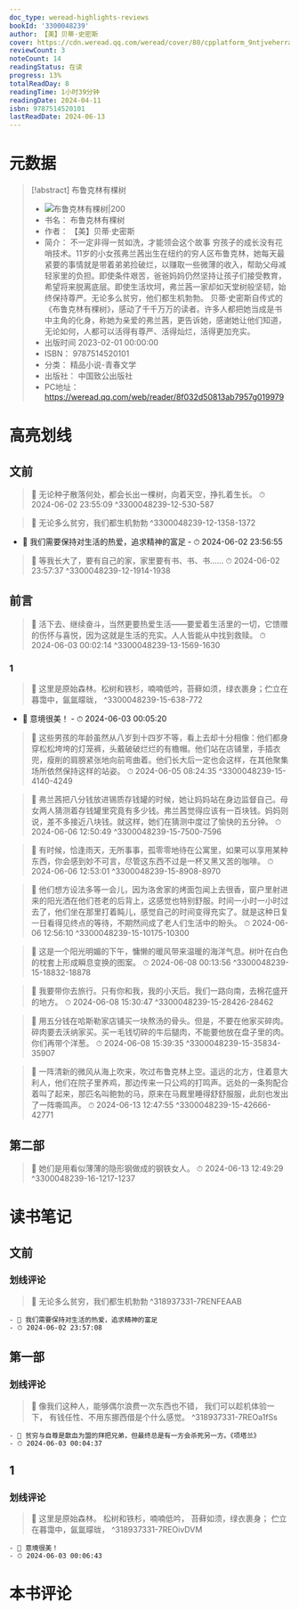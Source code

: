 ```yaml
---
doc_type: weread-highlights-reviews
bookId: '3300048239'
author: 【美】贝蒂·史密斯
cover: https://cdn.weread.qq.com/weread/cover/80/cpplatform_9ntjveherratctybwfyzj7/t7_cpplatform_9ntjveherratctybwfyzj71676016817.jpg
reviewCount: 3
noteCount: 14
readingStatus: 在读
progress: 13%
totalReadDay: 8
readingTime: 1小时39分钟
readingDate: 2024-04-11
isbn: 9787514520101
lastReadDate: 2024-06-13
---
```


# 元数据

> [!abstract] 布鲁克林有棵树
>
> - ![ 布鲁克林有棵树|200](https://cdn.weread.qq.com/weread/cover/80/cpplatform_9ntjveherratctybwfyzj7/t7_cpplatform_9ntjveherratctybwfyzj71676016817.jpg)
> - 书名： 布鲁克林有棵树
> - 作者： 【美】贝蒂·史密斯
> - 简介： 不一定非得一贫如洗，才能领会这个故事
>   穷孩子的成长没有花哨技术。11岁的小女孩弗兰茜出生在纽约的穷人区布鲁克林，她每天最紧要的事情就是带着弟弟捡破烂，以赚取一些微薄的收入，帮助父母减轻家里的负担。即使条件艰苦，爸爸妈妈仍然坚持让孩子们接受教育，希望将来脱离底层。即使生活坎坷，弗兰茜一家却如天堂树般坚韧，始终保持尊严。无论多么贫穷，他们都生机勃勃。
>   贝蒂·史密斯自传式的《布鲁克林有棵树》，感动了千千万万的读者。许多人都把她当成是书中主角的化身，称她为亲爱的弗兰茜，更告诉她，感谢她让他们知道，无论如何，人都可以活得有尊严、活得灿烂，活得更加充实。
> - 出版时间 2023-02-01 00:00:00
> - ISBN： 9787514520101
> - 分类： 精品小说-青春文学
> - 出版社： 中国致公出版社
> - PC地址：https://weread.qq.com/web/reader/8f032d50813ab7957g019979

# 高亮划线

## 文前

> 📌 无论种子散落何处，都会长出一棵树，向着天空，挣扎着生长。
> ⏱ 2024-06-02 23:55:09 ^3300048239-12-530-587

> 📌 无论多么贫穷，我们都生机勃勃 ^3300048239-12-1358-1372

- 💭 我们需要保持对生活的热爱，追求精神的富足 - ⏱ 2024-06-02 23:56:55

> 📌 等我长大了，要有自己的家，家里要有书、书、书……
> ⏱ 2024-06-02 23:57:37 ^3300048239-12-1914-1938

## 前言

> 📌 活下去、继续奋斗，当然更要热爱生活——要爱着生活里的一切，它馈赠的伤怀与喜悦，因为这就是生活的充实。人人皆能从中找到救赎。
> ⏱ 2024-06-03 00:02:14 ^3300048239-13-1569-1630

### 1

> 📌 这里是原始森林。松树和铁杉，喃喃低吟，苔藓如须，绿衣裹身；伫立在暮霭中，氤氲曚昽， ^3300048239-15-638-772

- 💭 意境很美！ - ⏱ 2024-06-03 00:05:20

> 📌 这些男孩的年龄虽然从八岁到十四岁不等，看上去却十分相像：他们都身穿松松垮垮的灯笼裤，头戴破破烂烂的有檐帽。他们站在店铺里，手插衣兜，瘦削的肩膀紧张地向前弯曲着。他们长大后一定也会这样，在其他聚集场所依然保持这样的站姿。
> ⏱ 2024-06-05 08:24:35 ^3300048239-15-4140-4249

> 📌 弗兰茜把八分钱放进锡质存钱罐的时候，她让妈妈站在身边监督自己。母女两人猜测着存钱罐里究竟有多少钱。弗兰茜觉得应该有一百块钱。妈妈则说，差不多接近八块钱。就这样，她们在猜测中度过了愉快的五分钟。
> ⏱ 2024-06-06 12:50:49 ^3300048239-15-7500-7596

> 📌 有时候，恰逢雨天，无所事事，孤零零地待在公寓里，如果可以享用某种东西，你会感到妙不可言，尽管这东西不过是一杯又黑又苦的咖啡。
> ⏱ 2024-06-06 12:53:01 ^3300048239-15-8908-8970

> 📌 他们想方设法多等一会儿，因为洛舍家的烤面包闻上去很香，窗户里射进来的阳光洒在他们苍老的后背上，这感觉也特别舒服。时间一小时一小时过去了，他们坐在那里打着盹儿，感觉自己的时间变得充实了。就是这种日复一日看得见终点的等待，不期然间成了老人们生活中的盼头。
> ⏱ 2024-06-06 12:56:10 ^3300048239-15-10175-10300

> 📌 这是一个阳光明媚的下午，慵懒的暖风带来温暖的海洋气息。树叶在白色的枕套上形成瞬息变换的图案。
> ⏱ 2024-06-08 00:13:56 ^3300048239-15-18832-18878

> 📌 我要带你去旅行。只有你和我，我的小天后。我们一路向南，去棉花盛开的地方。
> ⏱ 2024-06-08 15:30:47 ^3300048239-15-28426-28462

> 📌 用五分钱在哈斯勒家店铺买一块熬汤的骨头。但是，不要在他家买碎肉。碎肉要去沃纳家买。买一毛钱切碎的牛后腿肉，不能要他放在盘子里的肉。你们再带个洋葱。
> ⏱ 2024-06-08 15:39:35 ^3300048239-15-35834-35907

> 📌 一阵清新的微风从海上吹来，吹过布鲁克林上空。遥远的北方，住着意大利人，他们在院子里养鸡，那边传来一只公鸡的打鸣声。远处的一条狗配合着叫了起来，那匹名叫鲍勃的马，原来在马厩里睡得舒舒服服，此刻也发出了一阵嘶鸣声。
> ⏱ 2024-06-13 12:47:55 ^3300048239-15-42666-42771

## 第二部

> 📌 她们是用看似薄薄的隐形钢做成的钢铁女人。
> ⏱ 2024-06-13 12:49:29 ^3300048239-16-1217-1237

# 读书笔记

## 文前

### 划线评论

> 📌 无论多么贫穷，我们都生机勃勃 ^318937331-7RENFEAAB

    - 💭 我们需要保持对生活的热爱，追求精神的富足
    - ⏱ 2024-06-02 23:57:08

## 第一部

### 划线评论

> 📌 像我们这种人，能够偶尔浪费一次东西也不错，
> 我们可以趁机体验一下，
> 有钱任性、不用东挪西借是个什么感觉。 ^318937331-7REOa1fSs

    - 💭 贫穷与自尊是歃血为盟的拜把兄弟，但最终总是有一方会杀死另一方。《项塔兰》
    - ⏱ 2024-06-03 00:04:37

## 1

### 划线评论

> 📌 这里是原始森林。
> 松树和铁杉，喃喃低吟，
> 苔藓如须，绿衣裹身；
> 伫立在暮霭中，氤氲曚昽， ^318937331-7REOivDVM

    - 💭 意境很美！
    - ⏱ 2024-06-03 00:06:43

# 本书评论
